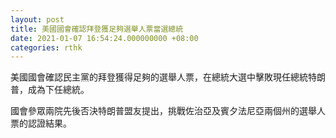 ```yaml
---
layout: post
title: 美國國會確認拜登獲足夠選舉人票當選總統
date: 2021-01-07 16:54:24.000000000 +08:00
categories: rthk
---
```


美國國會確認民主黨的拜登獲得足夠的選舉人票，在總統大選中擊敗現任總統特朗普，成為下任總統。

國會參眾兩院先後否決特朗普盟友提出，挑戰佐治亞及賓夕法尼亞兩個州的選舉人票的認證結果。
